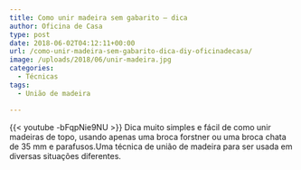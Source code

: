 ```yaml
---
title: Como unir madeira sem gabarito – dica
author: Oficina de Casa
type: post
date: 2018-06-02T04:12:11+00:00
url: /como-unir-madeira-sem-gabarito-dica-diy-oficinadecasa/
image: /uploads/2018/06/unir-madeira.jpg
categories:
  - Técnicas
tags:
  - União de madeira

---
```

{{< youtube -bFqpNie9NU >}}
Dica muito simples e fácil de como unir madeiras de topo, usando apenas uma broca forstner ou uma broca chata de 35 mm e parafusos.Uma técnica de união de madeira para ser usada em diversas situações diferentes.
